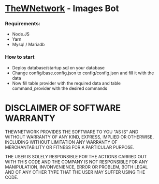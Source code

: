 # [TheWNetwork](t.me/thewnetwork) - Images Bot

### Requirements:

- Node.JS
- Yarn
- Mysql / Mariadb

### How to start

- Deploy database/startup.sql on your database
- Change config/base.config.json to config/config.json and fill it with the data
- Now fill table provider with the required data and table command_provider with the desired commands

DISCLAIMER OF SOFTWARE WARRANTY
===
THEWNETWORK PROVIDES THE SOFTWARE TO YOU "AS IS" AND WITHOUT WARRANTY OF ANY KIND, EXPRESS, IMPLIED OR OTHERWISE, INCLUDING WITHOUT LIMITATION ANY WARRANTY OF MERCHANTABILITY OR FITNESS FOR A PARTICULAR PURPOSE.

THE USER IS SOLELY RESPONSIBLE FOR THE ACTIONS CARRIED OUT WITH THIS CODE AND THE COMPANY IS NOT RESPONSIBLE FOR ANY MANIPULATION, INVONVENIENCE, ERROR OR PROBLEM, BOTH LEGAL AND OF ANY OTHER TYPE THAT THE USER MAY SUFFER USING THE CODE.
